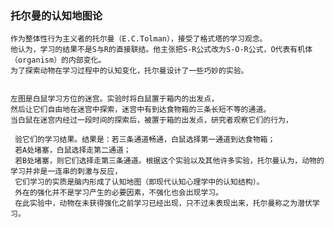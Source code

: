 ### 托尔曼的认知地图论
    作为整体性行为主义者的托尔曼（E.C.Tolman），接受了格式塔的学习观念。
    他认为，学习的结果不是S与R的直接联结。他主张把S-R公式改为S-O-R公式，O代表有机体（organism）的内部变化。
    为了探索动物在学习过程中的认知变化，托尔曼设计了一些巧妙的实验。


    左图是白鼠学习方位的迷宫。实验时将白鼠置于箱内的出发点，
    然后让它们自由地在迷宫中探索，迷宫中有到达食物箱的三条长短不等的通道。
    当白鼠在迷宫内经过一段时间的探索后，被置于箱的出发点，研究者观察它们的行为，
    
     验它们的学习结果。结果是：若三条通道畅通，白鼠选择第一通道到达食物箱；
     若A处堵塞，白鼠选择走第二通道；
     若B处堵塞，则它们选择走第三条通道。根据这个实验以及其他许多实验，托尔曼认为，动物的学习并非是一连串的刺激与反应，
     它们学习的实质是脑内形成了认知地图（即现代认知心理学中的认知结构）。
     外在的强化并不是学习产生的必要因素，不强化也会出现学习。
     在此实验中，动物在未获得强化之前学习已经出现，只不过未表现出来，托尔曼称之为潜伏学习。